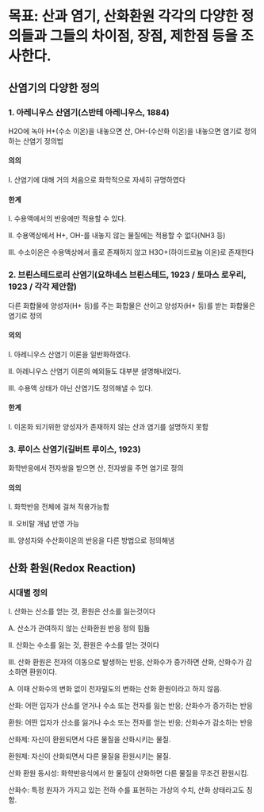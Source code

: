 # 목표: 산과 염기, 산화환원 각각의 다양한 정의들과 그들의 차이점, 장점, 제한점 등을 조사한다.

## 산염기의 다양한 정의

### 1.     아레니우스 산염기(스반테 아레니우스, 1884)

H2O에 녹아 H+(수소 이온)을 내놓으면 산, OH-(수산화 이온)을 내놓으면 염기로 정의하는 산염기 정의법

#### 의의

I.       산염기에 대해 거의 처음으로 화학적으로 자세히 규명하였다

#### 한계

I.       수용액에서의 반응에만 적용할 수 있다.

II.      수용액상에서 H+, OH-를 내놓지 않는 물질에는 적용할 수 없다(NH3 등)

III.      수소이온은 수용액상에서 홀로 존재하지 않고 H3O+(하이드로늄 이온)로 존재한다
 
### 2.     브뢴스테드로리 산염기(요하네스 브뢴스테드, 1923 / 토마스 로우리, 1923 / 각각 제안함)

다른 화합물에 양성자(H+ 등)를 주는 화합물은 산이고 양성자(H+ 등)를 받는 화합물은 염기로 정의

#### 의의

I.       아레니우스 산염기 이론을 일반화하였다.

II.      아레니우스 산염기 이론의 예외들도 대부분 설명해내었다.

III.     수용액 상태가 아닌 산염기도 정의해낼 수 있다.

#### 한계

I.        이온화 되기위한 양성자가 존재하지 않는 산과 염기를 설명하지 못함

### 3. 루이스 산염기(길버트 루이스, 1923)

화학반응에서 전자쌍을 받으면 산, 전자쌍을 주면 염기로 정의

#### 의의

I.             화학반응 전체에 걸쳐 적용가능함

II.            오비탈 개념 반영 가능

III.           양성자와 수산화이온의 반응을 다른 방법으로 정의해냄



## 산화 환원(Redox Reaction)

### 시대별 정의

I.             산화는 산소를 얻는 것, 환원은 산소를 잃는것이다

  A.     산소가 관여하지 않는 산화환원 반응 정의 힘듦

II.            산화는 수소를 잃는 것, 환원은 수소를 얻는 것이다

III.           산화 환원은 전자의 이동으로 발생하는 반응, 산화수가 증가하면 산화, 산화수가 감소하면 환원이다.

  A.     이때 산화수의 변화 없이 전자밀도의 변화는 산화 환원이라고 하지 않음.

산화: 어떤 입자가 산소를 얻거나 수소 또는 전자를 잃는 반응; 산화수가 증가하는 반응

환원: 어떤 입자가 산소를 잃거나 수소 또는 전자를 얻는 반응; 산화수가 감소하는 반응

산화제: 자신이 환원되면서 다른 물질을 산화시키는 물질.

환원제: 자신이 산화되면서 다른 물질을 환원시키는 물질.

산화 환원 동시성: 화학반응식에서 한 물질이 산화하면 다른 물질을 무조건 환원시킴.

산화수: 특정 원자가 가지고 있는 전하 수를 표현하는 가상의 수치, 산화 상태라고도 칭함.
